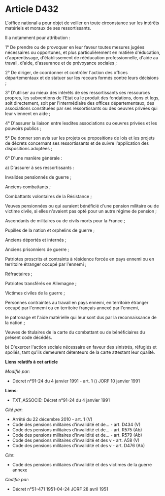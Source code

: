 # Article D432

L'office national a pour objet de veiller en toute circonstance sur les intérêts matériels et moraux de ses ressortissants.

Il a notamment pour attribution :

1° De prendre ou de provoquer en leur faveur toutes mesures jugées nécessaires ou opportunes, et plus particulièrement en
matière d'éducation, d'apprentissage, d'établissement de rééducation professionnelle, d'aide au travail, d'aide, d'assurance
et de prévoyance sociales ;

2° De diriger, de coordonner et contrôler l'action des offices départementaux et de statuer sur les recours formés contre
leurs décisions ;

3° D'utiliser au mieux des intérêts de ses ressortissants ses ressources propres, les subventions de l'Etat ou le produit des
fondations, dons et legs, soit directement, soit par l'intermédiaire des offices départementaux, des associations constituées
par ses ressortissants ou des oeuvres privées qui leur viennent en aide ;

4° D'assurer la liaison entre lesdites associations ou oeuvres privées et les pouvoirs publics ;

5° De donner son avis sur les projets ou propositions de lois et les projets de décrets concernant ses ressortissants et de
suivre l'application des dispositions adoptées ;

6° D'une manière générale :

a) D'assurer à ses ressortissants :

Invalides pensionnés de guerre ;

Anciens combattants ;

Combattants volontaires de la Résistance ;

Veuves pensionnées ou qui auraient bénéficié d'une pension militaire ou de victime civile, si elles n'avaient pas opté pour
un autre régime de pension ;

Ascendants de militaires ou de civils morts pour la France ;

Pupilles de la nation et orphelins de guerre ;

Anciens déportés et internés ;

Anciens prisonniers de guerre ;

Patriotes proscrits et contraints à résidence forcée en pays ennemi ou en territoire étranger occupé par l'ennemi ;

Réfractaires ;

Patriotes transférés en Allemagne ;

Victimes civiles de la guerre ;

Personnes contraintes au travail en pays ennemi, en territoire étranger occupé par l'ennemi ou en territoire français annexé
par l'ennemi,

le patronage et l'aide matérielle qui leur sont dus par la reconnaissance de la nation ;

Veuves de titulaires de la carte du combattant ou de bénéficiaires du présent code décédés.

b) D'exercer l'action sociale nécessaire en faveur des sinistrés, réfugiés et spoliés, tant qu'ils demeurent détenteurs de la
carte attestant leur qualité.

**Liens relatifs à cet article**

_Modifié par_:

  - Décret n°91-24 du 4 janvier 1991 - art. 1 () JORF 10 janvier 1991

**Liens**:

  - TXT_ASSOCIE: Décret n°91-24 du 4 janvier 1991

_Cité par_:

  - Arrêté du 22 décembre 2010 - art. 1 (V)
  - Code des pensions militaires d'invalidité et de... - art. D434 (V)
  - Code des pensions militaires d'invalidité et de... - art. R575 (Ab)
  - Code des pensions militaires d'invalidité et de... - art. R579 (Ab)
  - Code des pensions militaires d'invalidité et des v - art. A58 (V)
  - Code des pensions militaires d'invalidité et des v - art. D476 (Ab)

_Cite_:

  - Code des pensions militaires d'invalidité et des victimes de la guerre annexe

_Codifié par_:

  - Décret n°51-471 1951-04-24 JORF 28 avril 1951
